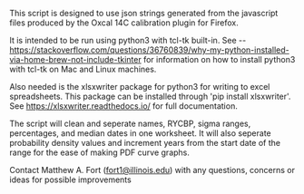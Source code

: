 This script is designed to use json strings generated from the javascript files produced by the Oxcal 14C calibration plugin for Firefox. 

It is intended to be run using python3 with tcl-tk built-in. See -- https://stackoverflow.com/questions/36760839/why-my-python-installed-via-home-brew-not-include-tkinter
for information on how to install python3 with tcl-tk on Mac and Linux machines.

Also needed is the xlsxwriter package for python3 for writing to excel spreadsheets. This package can be installed through 'pip install xlsxwriter'. See https://xlsxwriter.readthedocs.io/ for full documentation.

The script will clean and seperate names, RYCBP, sigma ranges, percentages, and median dates in one worksheet. It will also seperate probability density values and increment years from the start date of the range for the ease of making PDF curve graphs.

Contact Matthew A. Fort (fort1@illinois.edu) with any questions, concerns or ideas for possible improvements 
